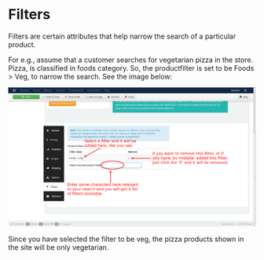 # Filters

Filters are certain attributes that help narrow the search of a particular product.

For e.g., assume that a customer searches for vegetarian pizza in the store. Pizza, is classified in foods category. So, the productfilter is set to be Foods > Veg, to narrow the search. See the image below:

![Configurable Filters](product_conf_filters_1.png)

Since you have selected the filter to be veg, the pizza products shown in the site will be only vegetarian.